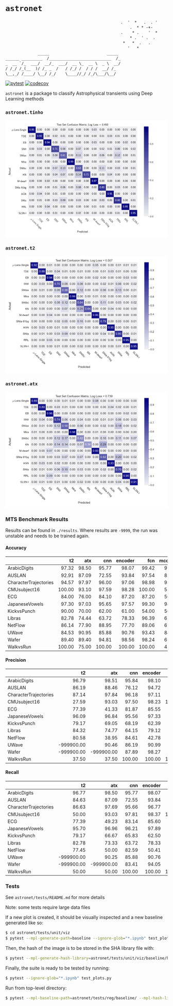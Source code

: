 # `astronet`

                                                      .  '  *   .  . '
                                                          .  * * -+-
                                                      .    * .    '  *
                                                          * .  ' .  .
                                                       *   *  .   .
                                                         '   *
                  _____                         _____
    ______ _________  /___________________________  /_
    _  __ `/_  ___/  __/_  ___/  __ \_  __ \  _ \  __/
    / /_/ /_(__  )/ /_ _  /   / /_/ /  / / /  __/ /_
    \__,_/ /____/ \__/ /_/    \____//_/ /_/\___/\__/


[![pytest](https://github.com/tallamjr/astronet/actions/workflows/pytest.yml/badge.svg)](https://github.com/tallamjr/astronet/actions/workflows/pytest.yml)
[![codecov](https://codecov.io/gh/tallamjr/astronet/branch/master/graph/badge.svg?token=X2RP4DC3K1)](https://codecov.io/gh/tallamjr/astronet)

`astronet` is a package to classify Astrophysical transients using Deep Learning methods

### `astronet.tinho`

![CM](./astronet/tests/unit/viz/baseline/model-cm-31367-1654360237-0.5.1.dev78+g702e399.d20220604.png)

### `astronet.t2`

![CM](./astronet/tests/unit/viz/baseline/test_confusion_matrix_t2-plasticc-1619624444-0.1.dev765+g7c90cbb.d20210428.png)

### `astronet.atx`

![CM](./astronet/tests/unit/viz/baseline/test_confusion_matrix_atx-plasticc-9887359-1641295475-0.1.dev943+gc9bafac.d20220104.png)

### MTS Benchmark Results

Results can be found in `./results`. Where results are `-9999`, the run was unstable and needs to be
trained again.

#### Accuracy

|                       |     t2 |   atx |    cnn |   encoder |    fcn |   mcdcnn |   mcnn |   mlp |   resnet |   tlenet |   twiesn |
|:----------------------|-------:|------:|-------:|----------:|-------:|---------:|-------:|------:|---------:|---------:|---------:|
| ArabicDigits          |  97.32 | 98.50 |  95.77 |     98.07 |  99.42 |    95.88 |  10.00 | 96.91 |    99.55 |    10.00 |    85.28 |
| AUSLAN                |  92.91 | 87.09 |  72.55 |     93.84 |  97.54 |    85.38 |   1.05 | 93.26 |    97.40 |     1.05 |    72.41 |
| CharacterTrajectories |  94.57 | 97.97 |  96.00 |     97.06 |  98.98 |    93.82 |   5.36 | 96.90 |    99.04 |     6.68 |    92.04 |
| CMUsubject16          | 100.00 | 93.10 |  97.59 |     98.28 | 100.00 |    51.38 |  53.10 | 60.00 |    99.66 |    51.03 |    89.31 |
| ECG                   |  84.00 | 76.00 |  84.10 |     87.20 |  87.20 |    50.00 |  67.00 | 74.80 |    86.70 |    67.00 |    73.70 |
| JapaneseVowels        |  97.30 | 97.03 |  95.65 |     97.57 |  99.30 |    94.43 |   9.24 | 97.57 |    99.16 |    23.78 |    96.54 |
| KickvsPunch           |  90.00 | 70.00 |  62.00 |     61.00 |  54.00 |    56.00 |  54.00 | 61.00 |    51.00 |    50.00 |    67.00 |
| Libras                |  82.78 | 74.44 |  63.72 |     78.33 |  96.39 |    65.06 |   6.67 | 78.00 |    95.44 |     6.67 |    79.44 |
| NetFlow               |  86.14 | 77.90 |  88.95 |     77.70 |  89.06 |    62.96 |  77.90 | 55.04 |    62.72 |    72.32 |    94.49 |
| UWave                 |  84.53 | 90.95 |  85.88 |     90.76 |  93.43 |    84.50 |  12.50 | 90.06 |    92.59 |    12.51 |    75.44 |
| Wafer                 |  89.40 | 89.40 |  94.81 |     98.56 |  98.24 |    65.76 |  89.40 | 89.40 |    98.85 |    89.40 |    94.90 |
| WalkvsRun             | 100.00 | 75.00 | 100.00 |    100.00 | 100.00 |    45.00 |  75.00 | 70.00 |   100.00 |    60.00 |    94.38 |

#### Precision

|                       |         t2 |        atx |    cnn |   encoder |    fcn |   mcdcnn |   mcnn |   mlp |   resnet |   tlenet |   twiesn |
|:----------------------|-----------:|-----------:|-------:|----------:|-------:|---------:|-------:|------:|---------:|---------:|---------:|
| ArabicDigits          |      96.79 |      98.51 |  95.84 |     98.10 |  99.43 |    95.95 |   1.00 | 96.97 |    99.56 |     1.00 |    86.16 |
| AUSLAN                |      86.19 |      88.46 |  76.12 |     94.72 |  97.92 |    87.87 |   0.01 | 94.41 |    97.79 |     0.01 |    75.00 |
| CharacterTrajectories |      87.14 |      97.84 |  96.18 |     97.11 |  98.86 |    93.86 |   0.27 | 96.98 |    98.91 |     0.33 |    92.94 |
| CMUsubject16          |      27.59 |      93.03 |  97.50 |     98.23 | 100.00 |    30.60 |  26.55 | 39.46 |    99.71 |    25.52 |    89.59 |
| ECG                   |      77.39 |      41.33 |  81.87 |     85.55 |  85.31 |    25.00 |  33.50 | 65.05 |    84.91 |    33.50 |    70.96 |
| JapaneseVowels        |      96.09 |      96.84 |  95.56 |     97.33 |  99.14 |    94.22 |   1.03 | 97.33 |    99.00 |     2.64 |    96.75 |
| KickvsPunch           |      79.17 |      69.05 |  68.19 |     62.39 |  52.12 |    28.00 |  27.00 | 58.21 |    55.19 |    25.00 |    67.98 |
| Libras                |      84.32 |      74.77 |  64.15 |     79.12 |  96.69 |    67.17 |   0.44 | 79.66 |    95.84 |     0.44 |    81.62 |
| NetFlow               |      80.58 |      38.95 |  84.61 |     42.78 |  85.77 |    45.80 |  38.95 | 34.93 |    69.33 |    36.16 |    94.19 |
| UWave                 | -999900.00 |      90.46 |  86.19 |     90.99 |  93.42 |    85.05 |   1.56 | 90.70 |    92.59 |     1.56 |    77.38 |
| Wafer                 | -999900.00 | -999900.00 |  87.89 |     98.27 |  96.09 |    32.88 |  44.70 | 44.70 |    97.95 |    44.70 |    97.20 |
| WalkvsRun             |      37.50 |      37.50 | 100.00 |    100.00 | 100.00 |    22.50 |  37.50 | 35.00 |   100.00 |    30.00 |    93.05 |

#### Recall

|                       |         t2 |        atx |    cnn |   encoder |    fcn |   mcdcnn |   mcnn |   mlp |   resnet |   tlenet |   twiesn |
|:----------------------|-----------:|-----------:|-------:|----------:|-------:|---------:|-------:|------:|---------:|---------:|---------:|
| ArabicDigits          |      96.77 |      98.50 |  95.77 |     98.07 |  99.42 |    95.88 |  10.00 | 96.91 |    99.55 |    10.00 |    85.28 |
| AUSLAN                |      84.63 |      87.09 |  72.55 |     93.84 |  97.54 |    85.38 |   1.05 | 93.26 |    97.40 |     1.05 |    72.41 |
| CharacterTrajectories |      86.63 |      97.69 |  95.66 |     96.77 |  98.86 |    93.48 |   5.00 | 96.62 |    98.91 |     5.00 |    91.44 |
| CMUsubject16          |      50.00 |      93.03 |  97.81 |     98.37 | 100.00 |    50.31 |  50.00 | 58.13 |    99.62 |    50.00 |    89.23 |
| ECG                   |      77.39 |      49.23 |  83.14 |     85.60 |  86.53 |    50.00 |  50.00 | 72.27 |    85.15 |    50.00 |    66.53 |
| JapaneseVowels        |      95.70 |      96.96 |  96.21 |     97.89 |  99.28 |    94.26 |  11.11 | 97.71 |    99.23 |    11.11 |    97.21 |
| KickvsPunch           |      79.17 |      66.67 |  65.83 |     62.50 |  55.00 |    50.00 |  50.00 | 61.25 |    55.00 |    50.00 |    68.33 |
| Libras                |      82.78 |      73.33 |  63.72 |     78.33 |  96.39 |    65.06 |   6.67 | 78.00 |    95.44 |     6.67 |    79.44 |
| NetFlow               |      77.45 |      50.00 |  82.59 |     50.41 |  81.05 |    50.21 |  50.00 | 50.77 |    66.20 |    50.00 |    89.49 |
| UWave                 | -999900.00 |      90.25 |  85.88 |     90.76 |  93.43 |    84.50 |  12.50 | 90.06 |    92.59 |    12.50 |    75.44 |
| Wafer                 | -999900.00 | -999900.00 |  83.41 |     94.05 |  94.56 |    50.00 |  50.00 | 50.00 |    95.97 |    50.00 |    75.99 |
| WalkvsRun             |      50.00 |      50.00 | 100.00 |    100.00 | 100.00 |    50.00 |  50.00 | 50.00 |   100.00 |    50.00 |    95.42 |

### Tests

See `astronet/tests/README.md` for more details

Note: some tests require large data files

If a new plot is created, it should be visually inspected and a new baseline generated like so:

```bash
$ cd astronet/tests/unit/viz
$ pytest --mpl-generate-path=baseline --ignore-glob="*.ipynb" test_plots.py
```
Then, the hash of the image is to be stored in the SHA library file with:

```bash
$ pytest --mpl-generate-hash-library=astronet/tests/unit/viz/baseline/hashlib.json --ignore-glob="*.ipynb" test_plots.py
```

Finally, the suite is ready to be tested by running:
```bash
$ pytest --ignore-glob="*.ipynb" test_plots.py
```

Run from top-level directory:

```bash
$ pytest --mpl-baseline-path=astronet/tests/reg/baseline/ --mpl-hash-library=baseline/arm64-hashlib.json  astronet/tests/reg/test_plots.py
```
